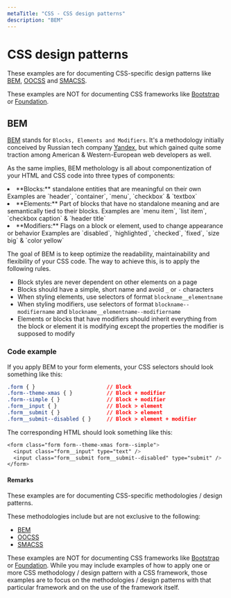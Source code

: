 ```yaml
---
metaTitle: "CSS - CSS design patterns"
description: "BEM"
---
```


# CSS design patterns


These examples are for documenting CSS-specific design patterns like [BEM](http://getbem.com/), [OOCSS](https://www.smashingmagazine.com/2011/12/an-introduction-to-object-oriented-css-oocss/) and [SMACSS](https://smacss.com/).

These examples are NOT for documenting CSS frameworks like [Bootstrap](http://getbootstrap.com/) or [Foundation](http://foundation.zurb.com/).



## BEM


[BEM](http://getbem.com/introduction/) stands for `Blocks, Elements and Modifiers`. It's a methodology initially conceived by Russian tech company [Yandex](https://en.wikipedia.org/wiki/Yandex), but which gained quite some traction among American & Western-European web developers as well.

As the same implies, BEM metholology is all about componentization of your HTML and CSS code into three types of components:

<li>
**Blocks:** standalone entities that are meaningful on their own
Examples are `header`, `container`, `menu`, `checkbox` & `textbox`
</li>

<li>
**Elements:** Part of blocks that have no standalone meaning and are semantically tied to their blocks.
Examples are `menu item`, `list item`, `checkbox caption` & `header title`
</li>

<li>
**Modifiers:** Flags on a block or element, used to change appearance or behavior
Examples are `disabled`, `highlighted`, `checked`, `fixed`, `size big` & `color yellow`
</li>

The goal of BEM is to keep optimize the readability, maintainability and flexibility of your CSS code. The way to achieve this, is to apply the following rules.

- Block styles are never dependent on other elements on a page
- Blocks should have a simple, short name and avoid `_` or `-` characters
- When styling elements, use selectors of format `blockname__elementname`
- When styling modifiers, use selectors of format `blockname--modifiername` and `blockname__elementname--modifiername`
- Elements or blocks that have modifiers should inherit everything from the block or element it is modifying except the properties the modifier is supposed to modify

### Code example

If you apply BEM to your form elements, your CSS selectors should look something like this:

```css
.form { }                       // Block
.form--theme-xmas { }           // Block + modifier
.form--simple { }               // Block + modifier
.form__input { }                // Block > element
.form__submit { }               // Block > element
.form__submit--disabled { }     // Block > element + modifier

```

The corresponding HTML should look something like this:

```css
<form class="form form--theme-xmas form--simple">
  <input class="form__input" type="text" />
  <input class="form__submit form__submit--disabled" type="submit" />
</form>

```



#### Remarks


These examples are for documenting CSS-specific methodologies / design patterns.

These methodologies include but are not exclusive to the following:

- [BEM](http://getbem.com/)
- [OOCSS](https://www.smashingmagazine.com/2011/12/an-introduction-to-object-oriented-css-oocss/)
- [SMACSS](https://smacss.com/)

These examples are NOT for documenting CSS frameworks like [Bootstrap](http://getbootstrap.com/) or [Foundation](http://foundation.zurb.com/). While you may include examples of how to apply one or more CSS methodology / design pattern with a CSS framework, those examples are to focus on the methodologies / design patterns with that particular framework and on the  use of the framework itself.

